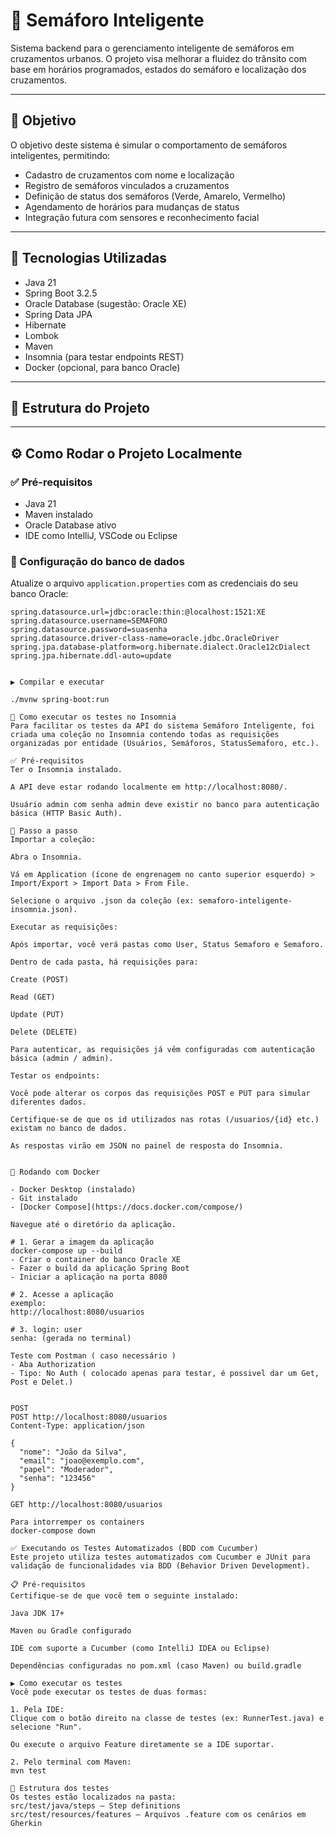 # 🚦 Semáforo Inteligente

Sistema backend para o gerenciamento inteligente de semáforos em cruzamentos urbanos. O projeto visa melhorar a fluidez do trânsito com base em horários programados, estados do semáforo e localização dos cruzamentos.

---

## 📌 Objetivo

O objetivo deste sistema é simular o comportamento de semáforos inteligentes, permitindo:

- Cadastro de cruzamentos com nome e localização
- Registro de semáforos vinculados a cruzamentos
- Definição de status dos semáforos (Verde, Amarelo, Vermelho)
- Agendamento de horários para mudanças de status
- Integração futura com sensores e reconhecimento facial

---

## 🧰 Tecnologias Utilizadas

- Java 21  
- Spring Boot 3.2.5  
- Oracle Database (sugestão: Oracle XE)  
- Spring Data JPA  
- Hibernate  
- Lombok  
- Maven  
- Insomnia (para testar endpoints REST)  
- Docker (opcional, para banco Oracle)

---

## 📁 Estrutura do Projeto


---

## ⚙️ Como Rodar o Projeto Localmente

### ✅ Pré-requisitos

- Java 21
- Maven instalado
- Oracle Database ativo
- IDE como IntelliJ, VSCode ou Eclipse

### 🔧 Configuração do banco de dados

Atualize o arquivo `application.properties` com as credenciais do seu banco Oracle:

```properties
spring.datasource.url=jdbc:oracle:thin:@localhost:1521:XE
spring.datasource.username=SEMAFORO
spring.datasource.password=suasenha
spring.datasource.driver-class-name=oracle.jdbc.OracleDriver
spring.jpa.database-platform=org.hibernate.dialect.Oracle12cDialect
spring.jpa.hibernate.ddl-auto=update


▶ Compilar e executar

./mvnw spring-boot:run

🧪 Como executar os testes no Insomnia
Para facilitar os testes da API do sistema Semáforo Inteligente, foi criada uma coleção no Insomnia contendo todas as requisições organizadas por entidade (Usuários, Semáforos, StatusSemaforo, etc.).

✅ Pré-requisitos
Ter o Insomnia instalado.

A API deve estar rodando localmente em http://localhost:8080/.

Usuário admin com senha admin deve existir no banco para autenticação básica (HTTP Basic Auth).

🚀 Passo a passo
Importar a coleção:

Abra o Insomnia.

Vá em Application (ícone de engrenagem no canto superior esquerdo) > Import/Export > Import Data > From File.

Selecione o arquivo .json da coleção (ex: semaforo-inteligente-insomnia.json).

Executar as requisições:

Após importar, você verá pastas como User, Status Semaforo e Semaforo.

Dentro de cada pasta, há requisições para:

Create (POST)

Read (GET)

Update (PUT)

Delete (DELETE)

Para autenticar, as requisições já vêm configuradas com autenticação básica (admin / admin).

Testar os endpoints:

Você pode alterar os corpos das requisições POST e PUT para simular diferentes dados.

Certifique-se de que os id utilizados nas rotas (/usuarios/{id} etc.) existam no banco de dados.

As respostas virão em JSON no painel de resposta do Insomnia.


🐳 Rodando com Docker 

- Docker Desktop (instalado)
- Git instalado
- [Docker Compose](https://docs.docker.com/compose/)

Navegue até o diretório da aplicação.

# 1. Gerar a imagem da aplicação
docker-compose up --build
- Criar o container do banco Oracle XE
- Fazer o build da aplicação Spring Boot
- Iniciar a aplicação na porta 8080

# 2. Acesse a aplicação
exemplo:
http://localhost:8080/usuarios

# 3. login: user
senha: (gerada no terminal)

Teste com Postman ( caso necessário )
- Aba Authorization
- Tipo: No Auth ( colocado apenas para testar, é possivel dar um Get, Post e Delet.)


POST
POST http://localhost:8080/usuarios
Content-Type: application/json

{
  "nome": "João da Silva",
  "email": "joao@exemplo.com",
  "papel": "Moderador",
  "senha": "123456"
}

GET http://localhost:8080/usuarios

Para intorremper os containers
docker-compose down

✅ Executando os Testes Automatizados (BDD com Cucumber)
Este projeto utiliza testes automatizados com Cucumber e JUnit para validação de funcionalidades via BDD (Behavior Driven Development).

📋 Pré-requisitos
Certifique-se de que você tem o seguinte instalado:

Java JDK 17+

Maven ou Gradle configurado

IDE com suporte a Cucumber (como IntelliJ IDEA ou Eclipse)

Dependências configuradas no pom.xml (caso Maven) ou build.gradle

▶️ Como executar os testes
Você pode executar os testes de duas formas:

1. Pela IDE:
Clique com o botão direito na classe de testes (ex: RunnerTest.java) e selecione "Run".

Ou execute o arquivo Feature diretamente se a IDE suportar.

2. Pelo terminal com Maven:
mvn test

🧪 Estrutura dos testes
Os testes estão localizados na pasta:
src/test/java/steps – Step definitions
src/test/resources/features – Arquivos .feature com os cenários em Gherkin
